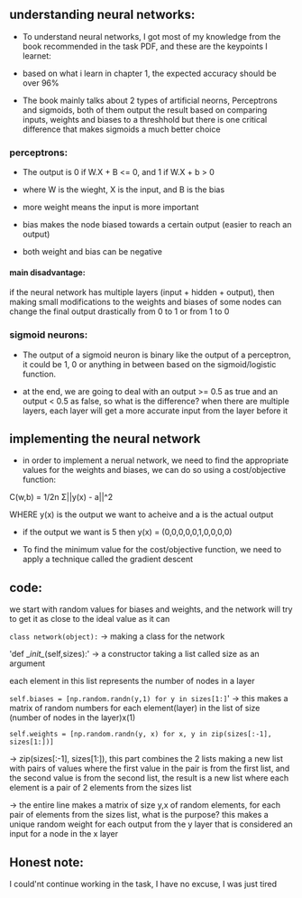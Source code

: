 ## understanding neural networks:

* To understand neural networks, I got most of my knowledge from the book recommended in the task PDF, and these are the keypoints I learnet:

* based on what i learn in chapter 1, the expected accuracy should be over 96%

* The book mainly talks about 2 types of artificial neorns, Perceptrons and sigmoids, both of them output the result based on comparing inputs, weights and biases to a threshhold but there is one critical difference that makes sigmoids a much better choice

### perceptrons:

* The output is 0 if W.X + B <= 0, and 1 if W.X + b > 0

* where W is the wieght, X is the input, and B is the bias

* more weight means the input is more important

* bias makes the node biased towards a certain output (easier to reach an output)

* both weight and bias can be negative

#### main disadvantage:

if the neural network has multiple layers (input + hidden + output), then making small modifications to the weights and biases of some nodes can change the final output drastically from 0 to 1 or from 1 to 0

### sigmoid neurons:

* The output of a sigmoid neuron is binary like the output of a perceptron, it could be 1, 0 or anything in between based on the sigmoid/logistic function.

* at the end, we are going to deal with an output >= 0.5 as true and an output < 0.5 as false, so what is the difference? when there are multiple layers, each layer will get a more accurate input from the layer before it

## implementing the neural network

* in order to implement a nerual network, we need to find the appropriate values for the weights and biases, we can do so using a cost/objective function:

C(w,b) = 1/2n Σ||y(x) - a||^2

WHERE y(x) is the output we want to acheive and a is the actual output

* if the output we want is 5 then y(x) = (0,0,0,0,0,1,0,0,0,0)

* To find the minimum value for the cost/objective function, we need to apply a technique called the gradient descent

## code:

we start with random values for biases and weights, and the network will try to get it as close to the ideal value as it can

`class network(object):` -> making a class for the network

'def \__init\__(self,sizes):' -> a constructor taking a list called size as an argument

each element in this list represents the number of nodes in a layer

`self.biases = [np.random.randn(y,1) for y in sizes[1:]`' -> this makes a matrix of random numbers for each element(layer) in the list of size (number of nodes in the layer)x(1)

`self.weights = [np.random.randn(y, x) for x, y in zip(sizes[:-1], sizes[1:])]`

-> zip(sizes[:-1], sizes[1:]), this part combines the 2 lists making a new list with pairs of values where the first value in the pair is from the first list, and the second value is from the second list, the result is a new list where each element is a pair of 2 elements from the sizes list

-> the entire line makes a matrix of size y,x of random elements, for each pair of elements from the sizes list, what is the purpose? this makes a unique random weight for each output from the y layer that is considered an input for a node in the x layer

## Honest note:

I could'nt continue working in the task, I have no excuse, I was just tired

